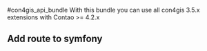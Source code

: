 #con4gis_api_bundle
With this bundle you can use all con4gis 3.5.x extensions with Contao >= 4.2.x

## Add route to symfony


